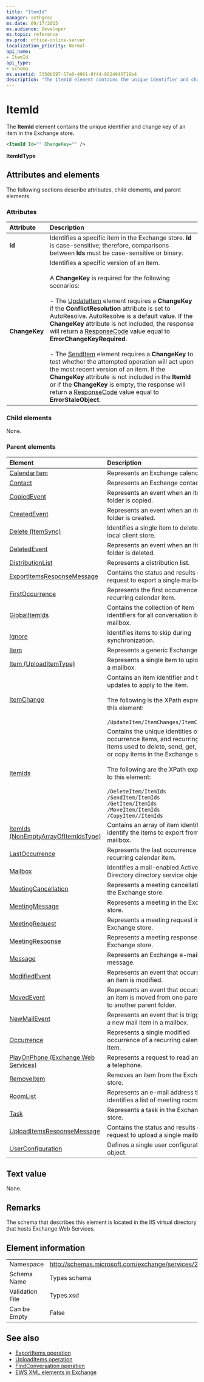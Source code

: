 ```yaml
---
title: "ItemId"
manager: sethgros
ms.date: 09/17/2015
ms.audience: Developer
ms.topic: reference
ms.prod: office-online-server
localization_priority: Normal
api_name:
- ItemId
api_type:
- schema
ms.assetid: 3350b597-57a0-4961-8f44-8624946719b4
description: "The ItemId element contains the unique identifier and change key of an item in the Exchange store."
---
```


# ItemId

The **ItemId** element contains the unique identifier and change key of an item in the Exchange store. 
  
```XML
<ItemId Id="" ChangeKey="" />
```

 **ItemIdType**
## Attributes and elements

The following sections describe attributes, child elements, and parent elements.
  
### Attributes

|**Attribute**|**Description**|
|:-----|:-----|
|**Id** <br/> |Identifies a specific item in the Exchange store. **Id** is case-sensitive; therefore, comparisons between **Ids** must be case-sensitive or binary.  <br/> |
|**ChangeKey** <br/> | Identifies a specific version of an item. <br/><br/>A **ChangeKey** is required for the following scenarios: <br/> <br/>-  The [UpdateItem](updateitem.md) element requires a **ChangeKey** if the **ConflictResolution** attribute is set to AutoResolve. AutoResolve is a default value. If the **ChangeKey** attribute is not included, the response will return a [ResponseCode](responsecode.md) value equal to **ErrorChangeKeyRequired**.  <br/><br/>-  The [SendItem](senditem.md) element requires a **ChangeKey** to test whether the attempted operation will act upon the most recent version of an item. If the **ChangeKey** attribute is not included in the **ItemId** or if the **ChangeKey** is empty, the response will return a [ResponseCode](responsecode.md) value equal to **ErrorStaleObject**.  <br/> |
   
### Child elements

None.
  
### Parent elements

|**Element**|**Description**|
|:-----|:-----|
|[CalendarItem](calendaritem.md) <br/> |Represents an Exchange calendar item.  <br/> |
|[Contact](contact.md) <br/> |Represents an Exchange contact item.  <br/> |
|[CopiedEvent](copiedevent.md) <br/> |Represents an event when an item or folder is copied.  <br/> |
|[CreatedEvent](createdevent.md) <br/> |Represents an event when an item or folder is created.  <br/> |
|[Delete (ItemSync)](delete-itemsync.md) <br/> |Identifies a single item to delete in the local client store.  <br/> |
|[DeletedEvent](deletedevent.md) <br/> |Represents an event when an item or folder is deleted.  <br/> |
|[DistributionList](distributionlist.md) <br/> |Represents a distribution list.  <br/> |
|[ExportItemsResponseMessage](exportitemsresponsemessage.md) <br/> |Contains the status and results of a request to export a single mailbox item.  <br/> |
|[FirstOccurrence](firstoccurrence.md) <br/> |Represents the first occurrence of a recurring calendar item.  <br/> |
|[GlobalItemIds](globalitemids.md) <br/> |Contains the collection of item identifiers for all conversation items in a mailbox.  <br/> |
|[Ignore](ignore.md) <br/> |Identifies items to skip during synchronization.  <br/> |
|[Item](item.md) <br/> |Represents a generic Exchange item.  <br/> |
|[Item (UploadItemType)](item-uploaditemtype.md) <br/> |Represents a single item to upload into a mailbox.  <br/> |
|[ItemChange](itemchange.md) <br/> |Contains an item identifier and the updates to apply to the item.  <br/><br/> The following is the XPath expression to this element: <br/> <br/>  `/UpdateItem/ItemChanges/ItemChange[i]` <br/> |
|[ItemIds](itemids.md) <br/> | Contains the unique identities of items, occurrence items, and recurring master items used to delete, send, get, move, or copy items in the Exchange store. <br/> <br/>  The following are the XPath expressions to this element: <br/> <br/>  `/DeleteItem/ItemIds` <br/>  `/SendItem/ItemIds` <br/>  `/GetItem/ItemIds` <br/>  `/MoveItem/ItemIds` <br/>  `/CopyItem//ItemIds` <br/> |
|[ItemIds (NonEmptyArrayOfItemIdsType)](itemids-nonemptyarrayofitemidstype.md) <br/> |Contains an array of item identifiers that identify the items to export from a mailbox.  <br/> |
|[LastOccurrence](lastoccurrence.md) <br/> |Represents the last occurrence of a recurring calendar item.  <br/> |
|[Mailbox](mailbox.md) <br/> |Identifies a mail-enabled Active Directory directory service object.  <br/> |
|[MeetingCancellation](meetingcancellation.md) <br/> |Represents a meeting cancellation in the Exchange store.  <br/> |
|[MeetingMessage](meetingmessage.md) <br/> |Represents a meeting in the Exchange store.  <br/> |
|[MeetingRequest](meetingrequest.md) <br/> |Represents a meeting request in the Exchange store.  <br/> |
|[MeetingResponse](meetingresponse.md) <br/> |Represents a meeting response in the Exchange store.  <br/> |
|[Message](message-ex15websvcsotherref.md) <br/> |Represents an Exchange e-mail message.  <br/> |
|[ModifiedEvent](modifiedevent.md) <br/> |Represents an event that occurs when an item is modified.  <br/> |
|[MovedEvent](movedevent.md) <br/> |Represents an event that occurs when an item is moved from one parent folder to another parent folder.  <br/> |
|[NewMailEvent](newmailevent.md) <br/> |Represents an event that is triggered by a new mail item in a mailbox.  <br/> |
|[Occurrence](occurrence.md) <br/> |Represents a single modified occurrence of a recurring calendar item.  <br/> |
|[PlayOnPhone (Exchange Web Services)](playonphone-exchange-web-services.md) <br/> |Represents a request to read an item on a telephone.  <br/> |
|[RemoveItem](removeitem.md) <br/> |Removes an item from the Exchange store.  <br/> |
|[RoomList](roomlist.md) <br/> |Represents an e-mail address that identifies a list of meeting rooms.  <br/> |
|[Task](task.md) <br/> |Represents a task in the Exchange store.  <br/> |
|[UploadItemsResponseMessage](uploaditemsresponsemessage.md) <br/> |Contains the status and results of a request to upload a single mailbox item.  <br/> |
|[UserConfiguration](userconfiguration.md) <br/> |Defines a single user configuration object.  <br/> |
   
## Text value

None.
  
## Remarks

The schema that describes this element is located in the IIS virtual directory that hosts Exchange Web Services.
  
## Element information

|||
|:-----|:-----|
|Namespace  <br/> |http://schemas.microsoft.com/exchange/services/2006/types  <br/> |
|Schema Name  <br/> |Types schema  <br/> |
|Validation File  <br/> |Types.xsd  <br/> |
|Can be Empty  <br/> |False  <br/> |
   
## See also

- [ExportItems operation](exportitems-operation.md)
- [UploadItems operation](uploaditems-operation.md) 
- [FindConversation operation](findconversation-operation.md)
- [EWS XML elements in Exchange](ews-xml-elements-in-exchange.md)

